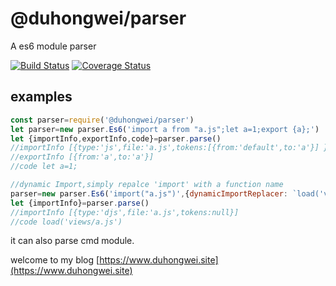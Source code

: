 # @duhongwei/parser #
A es6 module parser

[![Build Status](https://travis-ci.org/duhongwei/parser.svg?branch=master)](https://travis-ci.org/duhongwei/perser)
[![Coverage Status](https://coveralls.io/repos/github/duhongwei/parser/badge.svg?branch=master)](https://coveralls.io/github/duhongwei/parser?branch=master)

## examples ##

```js
const parser=require('@duhongwei/parser')
let parser=new parser.Es6('import a from "a.js";let a=1;export {a};')
let {importInfo,exportInfo,code}=parser.parse()
//importInfo [{type:'js',file:'a.js',tokens:[{from:'default',to:'a'}] }]
//exportInfo [{from:'a',to:'a'}]
//code let a=1;

//dynamic Import,simply repalce 'import' with a function name
parser=new parser.Es6('import("a.js")',{dynamicImportReplacer: `load('views/a.js`})
let {importInfo}=parser.parse()
//importInfo [{type:'djs',file:'a.js',tokens:null}]
//code load('views/a.js')
```
it can also parse cmd module.

welcome to my blog [https://www.duhongwei.site](https://www.duhongwei.site)
